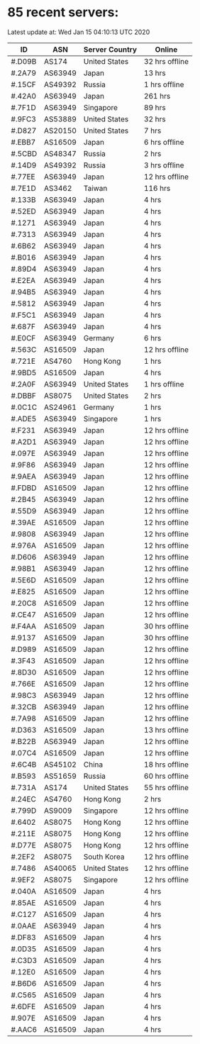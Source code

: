 # 85 recent servers:

Latest update at: Wed Jan 15 04:10:13 UTC 2020

| ID | ASN | Server Country | Online |
| -- | --- | -------------- | ------ |
| #.D09B | AS174 | United States | 32 hrs offline |
| #.2A79 | AS63949 | Japan | 13 hrs |
| #.15CF | AS49392 | Russia | 1 hrs offline |
| #.42A0 | AS63949 | Japan | 261 hrs |
| #.7F1D | AS63949 | Singapore | 89 hrs |
| #.9FC3 | AS53889 | United States | 32 hrs |
| #.D827 | AS20150 | United States | 7 hrs |
| #.EBB7 | AS16509 | Japan | 6 hrs offline |
| #.5CBD | AS48347 | Russia | 2 hrs |
| #.14D9 | AS49392 | Russia | 3 hrs offline |
| #.77EE | AS63949 | Japan | 12 hrs offline |
| #.7E1D | AS3462 | Taiwan | 116 hrs |
| #.133B | AS63949 | Japan | 4 hrs |
| #.52ED | AS63949 | Japan | 4 hrs |
| #.1271 | AS63949 | Japan | 4 hrs |
| #.7313 | AS63949 | Japan | 4 hrs |
| #.6B62 | AS63949 | Japan | 4 hrs |
| #.B016 | AS63949 | Japan | 4 hrs |
| #.89D4 | AS63949 | Japan | 4 hrs |
| #.E2EA | AS63949 | Japan | 4 hrs |
| #.94B5 | AS63949 | Japan | 4 hrs |
| #.5812 | AS63949 | Japan | 4 hrs |
| #.F5C1 | AS63949 | Japan | 4 hrs |
| #.687F | AS63949 | Japan | 4 hrs |
| #.E0CF | AS63949 | Germany | 6 hrs |
| #.563C | AS16509 | Japan | 12 hrs offline |
| #.721E | AS4760 | Hong Kong | 1 hrs |
| #.9BD5 | AS16509 | Japan | 4 hrs |
| #.2A0F | AS63949 | United States | 1 hrs offline |
| #.DBBF | AS8075 | United States | 2 hrs |
| #.0C1C | AS24961 | Germany | 1 hrs |
| #.ADE5 | AS63949 | Singapore | 1 hrs |
| #.F231 | AS63949 | Japan | 12 hrs offline |
| #.A2D1 | AS63949 | Japan | 12 hrs offline |
| #.097E | AS63949 | Japan | 12 hrs offline |
| #.9F86 | AS63949 | Japan | 12 hrs offline |
| #.9AEA | AS63949 | Japan | 12 hrs offline |
| #.FDBD | AS16509 | Japan | 12 hrs offline |
| #.2B45 | AS63949 | Japan | 12 hrs offline |
| #.55D9 | AS63949 | Japan | 12 hrs offline |
| #.39AE | AS16509 | Japan | 12 hrs offline |
| #.9808 | AS63949 | Japan | 12 hrs offline |
| #.976A | AS16509 | Japan | 12 hrs offline |
| #.D606 | AS63949 | Japan | 12 hrs offline |
| #.98B1 | AS63949 | Japan | 12 hrs offline |
| #.5E6D | AS16509 | Japan | 12 hrs offline |
| #.E825 | AS16509 | Japan | 12 hrs offline |
| #.20C8 | AS16509 | Japan | 12 hrs offline |
| #.CE47 | AS16509 | Japan | 12 hrs offline |
| #.F4AA | AS16509 | Japan | 30 hrs offline |
| #.9137 | AS16509 | Japan | 30 hrs offline |
| #.D989 | AS16509 | Japan | 12 hrs offline |
| #.3F43 | AS16509 | Japan | 12 hrs offline |
| #.8D30 | AS16509 | Japan | 12 hrs offline |
| #.766E | AS16509 | Japan | 12 hrs offline |
| #.98C3 | AS63949 | Japan | 12 hrs offline |
| #.32CB | AS63949 | Japan | 12 hrs offline |
| #.7A98 | AS16509 | Japan | 12 hrs offline |
| #.D363 | AS16509 | Japan | 13 hrs offline |
| #.B22B | AS63949 | Japan | 12 hrs offline |
| #.07C4 | AS16509 | Japan | 12 hrs offline |
| #.6C4B | AS45102 | China | 18 hrs offline |
| #.B593 | AS51659 | Russia | 60 hrs offline |
| #.731A | AS174 | United States | 55 hrs offline |
| #.24EC | AS4760 | Hong Kong | 2 hrs |
| #.799D | AS9009 | Singapore | 12 hrs offline |
| #.6402 | AS8075 | Hong Kong | 12 hrs offline |
| #.211E | AS8075 | Hong Kong | 12 hrs offline |
| #.D77E | AS8075 | Hong Kong | 12 hrs offline |
| #.2EF2 | AS8075 | South Korea | 12 hrs offline |
| #.7486 | AS40065 | United States | 12 hrs offline |
| #.9EF2 | AS8075 | Singapore | 12 hrs offline |
| #.040A | AS16509 | Japan | 4 hrs |
| #.85AE | AS16509 | Japan | 4 hrs |
| #.C127 | AS16509 | Japan | 4 hrs |
| #.0AAE | AS63949 | Japan | 4 hrs |
| #.DF83 | AS16509 | Japan | 4 hrs |
| #.0D35 | AS16509 | Japan | 4 hrs |
| #.C3D3 | AS16509 | Japan | 4 hrs |
| #.12E0 | AS16509 | Japan | 4 hrs |
| #.B6D6 | AS16509 | Japan | 4 hrs |
| #.C565 | AS16509 | Japan | 4 hrs |
| #.6DFE | AS16509 | Japan | 4 hrs |
| #.907E | AS16509 | Japan | 4 hrs |
| #.AAC6 | AS16509 | Japan | 4 hrs |

